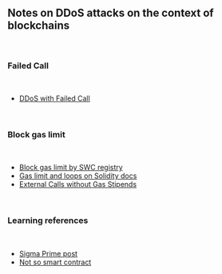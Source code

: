 ## Notes on DDoS attacks on the context of blockchains

<br>

### Failed Call

<br>

* [DDoS with Failed Call](https://swcregistry.io/docs/SWC-113)


<br>

### Block gas limit

<br>

* [Block gas limit by SWC registry](https://swcregistry.io/docs/SWC-128)
* [Gas limit and loops on Solidity docs](https://docs.soliditylang.org/en/latest/security-considerations.html#gas-limit-and-loops)
* [External Calls without Gas Stipends]()


<br>

### Learning references

<br>

* [Sigma Prime post](https://blog.sigmaprime.io/solidity-security.html#dos)
* [Not so smart contract](https://github.com/crytic/not-so-smart-contracts/tree/master/denial_of_service)
